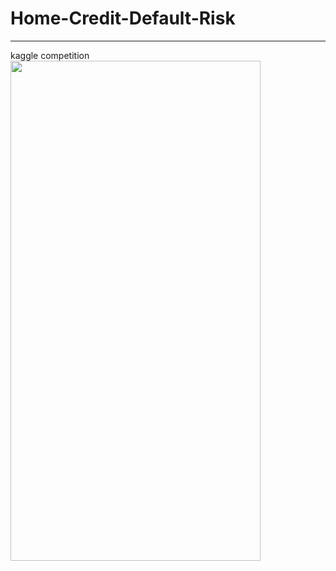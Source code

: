 # Home-Credit-Default-Risk
___
kaggle competition
<img src="https://user-images.githubusercontent.com/67913569/127853093-b8797cbb-2508-420c-b37c-6940e0e7c61f.png"  width="400" height="800"/>

